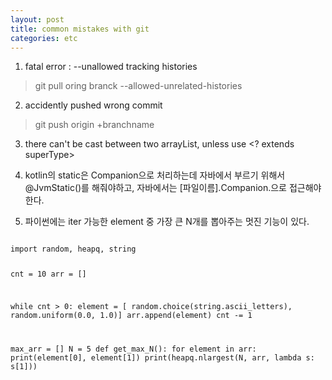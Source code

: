 ```yaml
---
layout: post
title: common mistakes with git
categories: etc
---
```

1. fatal error : --unallowed tracking histories
> git pull oring branck --allowed-unrelated-histories

2. accidently pushed wrong commit
> git push origin +branchname

3. there can't be cast between two arrayList, unless use <? extends superType>

4. kotlin의 static은 Companion으로 처리하는데 자바에서 부르기 위해서 @JvmStatic()를 해줘야하고, 자바에서는 [파일이름].Companion.으로 접근해야 한다.

5. 파이썬에는 iter 가능한 element 중 가장 큰 N개를 뽑아주는 멋진 기능이 있다.
<code>
import random, heapq, string

cnt = 10
arr = []

while cnt > 0:
    element = [ random.choice(string.ascii_letters), random.uniform(0.0, 1.0)]
    arr.append(element)
    cnt -= 1

max_arr = []
N = 5
def get_max_N():
    for element in arr:
        print(element[0], element[1])
    print(heapq.nlargest(N, arr, lambda  s: s[1]))
</code>
